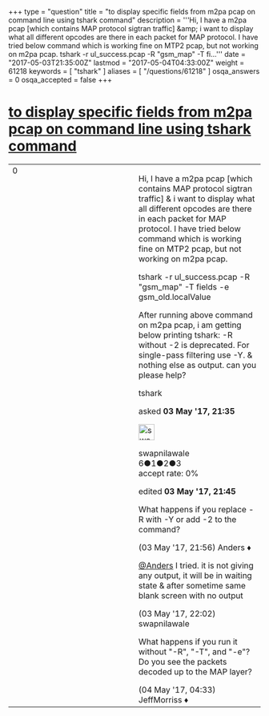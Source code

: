 +++
type = "question"
title = "to display specific fields from m2pa pcap on command line using tshark command"
description = '''Hi, I have a m2pa pcap [which contains MAP protocol sigtran traffic] &amp;amp; i want to display what all different opcodes are there in each packet for MAP protocol. I have tried below command which is working fine on MTP2 pcap, but not working on m2pa pcap. tshark -r ul_success.pcap -R &quot;gsm_map&quot; -T fi...'''
date = "2017-05-03T21:35:00Z"
lastmod = "2017-05-04T04:33:00Z"
weight = 61218
keywords = [ "tshark" ]
aliases = [ "/questions/61218" ]
osqa_answers = 0
osqa_accepted = false
+++

<div class="headNormal">

# [to display specific fields from m2pa pcap on command line using tshark command](/questions/61218/to-display-specific-fields-from-m2pa-pcap-on-command-line-using-tshark-command)

</div>

<div id="main-body">

<div id="askform">

<table id="question-table" style="width:100%;"><colgroup><col style="width: 50%" /><col style="width: 50%" /></colgroup><tbody><tr class="odd"><td style="width: 30px; vertical-align: top"><div class="vote-buttons"><span id="post-61218-upvote" class="ajax-command post-vote up" rel="nofollow" title="I like this post (click again to cancel)"> </span><div id="post-61218-score" class="post-score" title="current number of votes">0</div><span id="post-61218-downvote" class="ajax-command post-vote down" rel="nofollow" title="I dont like this post (click again to cancel)"> </span> <span id="favorite-mark" class="ajax-command favorite-mark" rel="nofollow" title="mark/unmark this question as favorite (click again to cancel)"> </span><div id="favorite-count" class="favorite-count"></div></div></td><td><div id="item-right"><div class="question-body"><p>Hi, I have a m2pa pcap [which contains MAP protocol sigtran traffic] &amp; i want to display what all different opcodes are there in each packet for MAP protocol. I have tried below command which is working fine on MTP2 pcap, but not working on m2pa pcap.</p><p>tshark -r ul_success.pcap -R "gsm_map" -T fields -e gsm_old.localValue</p><p>After running above command on m2pa pcap, i am getting below printing tshark: -R without -2 is deprecated. For single-pass filtering use -Y. &amp; nothing else as output. can you please help?</p></div><div id="question-tags" class="tags-container tags"><span class="post-tag tag-link-tshark" rel="tag" title="see questions tagged &#39;tshark&#39;">tshark</span></div><div id="question-controls" class="post-controls"></div><div class="post-update-info-container"><div class="post-update-info post-update-info-user"><p>asked <strong>03 May '17, 21:35</strong></p><img src="https://secure.gravatar.com/avatar/bebac401dddf6f00ccece933fa717379?s=32&amp;d=identicon&amp;r=g" class="gravatar" width="32" height="32" alt="swapnilawale&#39;s gravatar image" /><p><span>swapnilawale</span><br />
<span class="score" title="6 reputation points">6</span><span title="1 badges"><span class="badge1">●</span><span class="badgecount">1</span></span><span title="2 badges"><span class="silver">●</span><span class="badgecount">2</span></span><span title="3 badges"><span class="bronze">●</span><span class="badgecount">3</span></span><br />
<span class="accept_rate" title="Rate of the user&#39;s accepted answers">accept rate:</span> <span title="swapnilawale has no accepted answers">0%</span></p></div><div class="post-update-info post-update-info-edited"><p><span> edited <strong>03 May '17, 21:45</strong> </span></p></div></div><div id="comments-container-61218" class="comments-container"><span id="61219"></span><div id="comment-61219" class="comment"><div id="post-61219-score" class="comment-score"></div><div class="comment-text"><p>What happens if you replace -R with -Y or add -2 to the command?</p></div><div id="comment-61219-info" class="comment-info"><span class="comment-age">(03 May '17, 21:56)</span> <span class="comment-user userinfo">Anders ♦</span></div></div><span id="61220"></span><div id="comment-61220" class="comment"><div id="post-61220-score" class="comment-score"></div><div class="comment-text"><p><a href="https://ask.wireshark.org/users/42/anders"></a><a href="https://ask.wireshark.org/users/42/anders">@Anders</a> I tried. it is not giving any output, it will be in waiting state &amp; after sometime same blank screen with no output</p></div><div id="comment-61220-info" class="comment-info"><span class="comment-age">(03 May '17, 22:02)</span> <span class="comment-user userinfo">swapnilawale</span></div></div><span id="61225"></span><div id="comment-61225" class="comment"><div id="post-61225-score" class="comment-score"></div><div class="comment-text"><p>What happens if you run it without "-R", "-T", and "-e"? Do you see the packets decoded up to the MAP layer?</p></div><div id="comment-61225-info" class="comment-info"><span class="comment-age">(04 May '17, 04:33)</span> <span class="comment-user userinfo">JeffMorriss ♦</span></div></div></div><div id="comment-tools-61218" class="comment-tools"></div><div class="clear"></div><div id="comment-61218-form-container" class="comment-form-container"></div><div class="clear"></div></div></td></tr></tbody></table>

</div>

</div>

